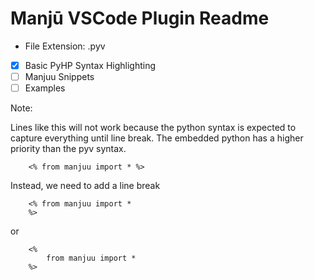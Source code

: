 # Manjū VSCode Plugin Readme

- File Extension: .pyv
- [x] Basic PyHP Syntax Highlighting
- [ ] Manjuu Snippets
- [ ] Examples

Note: 

Lines like this will not work because the python syntax is expected to capture everything until line break. The embedded python has a higher priority than the pyv syntax.

```
    <% from manjuu import * %>
``` 
Instead, we need to add a line break
``` 
    <% from manjuu import *
    %>
``` 
or
```
    <% 
        from manjuu import *
    %>
```